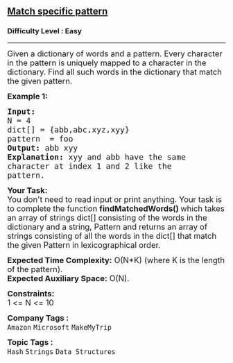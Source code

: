 <h2><a href="https://www.geeksforgeeks.org/problems/match-specific-pattern/1">Match specific pattern</a></h2><h3>Difficulty Level : Easy</h3><hr><div class="problems_problem_content__Xm_eO"><p><span style="font-size:18px">Given a dictionary of words and a pattern. Every character in the pattern is uniquely mapped to a character in the dictionary. Find all such words in the dictionary that match the given pattern.&nbsp;</span></p>

<p><span style="font-size:18px"><strong>Example 1:</strong></span></p>

<pre><span style="font-size:18px"><strong>Input:
</strong>N = 4
dict[] = {abb,abc,xyz,xyy}
pattern  = foo
<strong>Output: </strong>abb xyy<strong>
Explanation: </strong>xyy and abb have the same
character at index 1 and 2 like the
pattern.</span>
</pre>

<p><span style="font-size:18px"><strong>Your Task:</strong><br>
You don't need to read input or print anything. Your task is to complete the function&nbsp;<strong>findMatchedWords()&nbsp;</strong>which takes an array of strings dict[] consisting of the words in the dictionary and a string, Pattern and returns an array of strings consisting of all the words in the dict[] that match the given Pattern in lexicographical order.</span></p>

<p><span style="font-size:18px"><strong>Expected Time Complexity:</strong>&nbsp;O(N*K) (where K is the&nbsp;length of the pattern).<br>
<strong>Expected Auxiliary Space:</strong>&nbsp;O(N).</span></p>

<p><span style="font-size:18px"><strong>Constraints:</strong><br>
1 &lt;= N &lt;= 10</span></p>
</div><p><span style=font-size:18px><strong>Company Tags : </strong><br><code>Amazon</code>&nbsp;<code>Microsoft</code>&nbsp;<code>MakeMyTrip</code>&nbsp;<br><p><span style=font-size:18px><strong>Topic Tags : </strong><br><code>Hash</code>&nbsp;<code>Strings</code>&nbsp;<code>Data Structures</code>&nbsp;